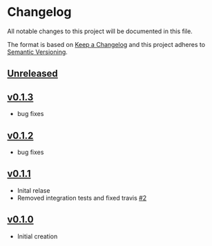 # Changelog
All notable changes to this project will be documented in this file.

The format is based on [Keep a Changelog](http://keepachangelog.com/en/1.0.0/)
and this project adheres to [Semantic Versioning](http://semver.org/spec/v2.0.0.html).

## [Unreleased]

## [v0.1.3]
- bug fixes

## [v0.1.2]
- bug fixes

## [v0.1.1]
- Inital relase
- Removed integration tests and fixed travis [#2](https://github.com/xmidt-org/caduceator/pull/2)

## [v0.1.0]
- Initial creation

[Unreleased]: https://github.com/xmidt-org/__PROJECT__/compare/v0.1.3..HEAD
[v0.1.3]: https://github.com/xmidt-org/__PROJECT__/compare/v0.1.2..v0.1.3
[v0.1.2]: https://github.com/xmidt-org/__PROJECT__/compare/v0.1.1..v0.1.2
[v0.1.1]: https://github.com/xmidt-org/__PROJECT__/compare/v0.1.0...v0.1.1
[v0.1.0]: https://github.com/xmidt-org/__PROJECT__/compare/0.0.0...v0.1.0

